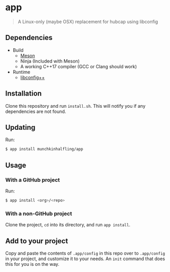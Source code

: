 # app
> A Linux-only (maybe OSX) replacement for hubcap using libconfig
## Dependencies
- Build
  - [Meson](https://mesonbuild.com)
  - Ninja (Included with Meson)
  - A working C++17 compiler (GCC or Clang should work)
- Runtime
  - [libconfig++](https://github.com/hyperrealm/libconfig)
## Installation
Clone this repository and run `install.sh`. This will notify you if any dependencies are not found.
## Updating
Run:
```sh
$ app install munchkinhalfling/app
```
## Usage
### With a GitHub project
Run:
```sh
$ app install <org>/<repo>
```
### With a non-GitHub project
Clone the project, `cd` into its directory, and run `app install`.
## Add to your project
Copy and paste the contents of `.app/config` in this repo over to `.app/config` in your project, and customize it to your needs. An `init` command that does this for you is on the way.